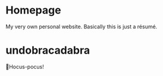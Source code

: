 # Homepage
My very own personal website. Basically this is just a résumé.

# undobracadabra
🧙Hocus-pocus!